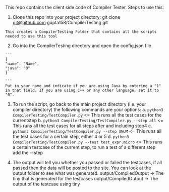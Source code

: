 This repo contains the client side code of Compiler Tester. Steps to use this:
  1. Clone this repo into your project directory:
      git clone git@github.com:gupta158/CompilerTesting.git

    This creates a CompilerTesting Folder that contains all the scripts needed to use this tool

  2. Go into the CompilerTesting directory and open the config.json file

    ```
    { 
    "name": "Name",
    "java": "0"
    }

    ```
    Put in your name and indicate if you are using Java by entering a "1" in that field. If you are using C++ or any other language, set it to "0".

  3. To run the script, go back to the main project directory (i.e. your compiler directory) the following commands are your options:
    a. `python3 CompilerTesting/TestCompiler.py` <= This runs all the test cases for the currentstep
    b. `python3 CompilerTesting/TestCompiler.py --step all` <= This runs all the test cases for all steps after and including step4
    c. `python3 CompilerTesting/TestCompiler.py --step $NUM` <= This runs all the test cases for a certain step, either 4 or 5
    d. `python3 CompilerTesting/TestCompiler.py --test test_expr.micro` <= This runs a certain testcase of the current step, to run a test of a different step add the --step

  4. The output will tell you whether you passed or failed the testcases, if all passed then the data will be posted to the site. You can look at the output folder to see what was generated.
      output/CompiledOutput -> The tiny that is generated for the testcases
      output/CompiledOutput -> The output of the testcase using tiny

